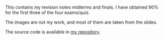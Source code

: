 This contains my revision notes midterms and finals. I have obtained 90% for the first three of the four exams/quiz.

The images are not my work, and most of them are taken from the slides.

The source code is available in [my repository](https://github.com/tonghuikang/notes_ESD_term10/tree/master/OPTI).

